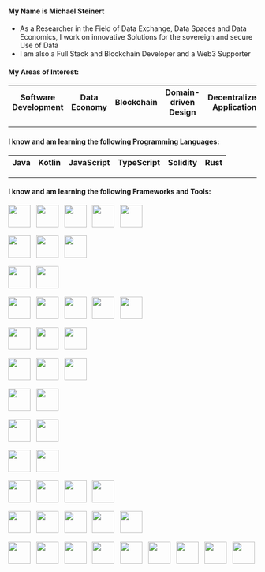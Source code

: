 #### My Name is Michael Steinert

- As a Researcher in the Field of Data Exchange, Data Spaces and Data Economics, I work on innovative Solutions for the sovereign and secure Use of Data
- I am also a Full Stack and Blockchain Developer and a Web3 Supporter

#### My Areas of Interest:

| Software Development | Data Economy | Blockchain | Domain-driven Design | Decentralized Application |
| -------------------- | ------------ | ---------- | -------------------- | ------------------------- |

---

#### I know and am learning the following Programming Languages:

| Java | Kotlin | JavaScript | TypeScript | Solidity | Rust |
| ---- | ------ | ---------- | ---------- | -------- | ---- |

---

#### I know and am learning the following Frameworks and Tools:

<p>
<a href="https://spring.io/"><img height="45" src="https://res.cloudinary.com/michael-steinert/image/upload/v1628976390/spring_rt6zwp.jpg"></a>&nbsp;&nbsp;
<a href="https://quarkus.io/"><img height="45" src="https://res.cloudinary.com/michael-steinert/image/upload/v1665391391/quarkus_tdyagu.png"></a>&nbsp;&nbsp;
<a href="https://nodejs.org/"><img height="45" src="https://res.cloudinary.com/michael-steinert/image/upload/v1628976389/nodejs_n9stb7.png"></a>&nbsp;&nbsp;
<a href="https://expressjs.com/"><img height="45" src="https://res.cloudinary.com/michael-steinert/image/upload/v1640778747/express_aygnjq.png"></a>&nbsp;&nbsp;
<a href="https://graphql.org/"><img height="45" src="https://res.cloudinary.com/michael-steinert/image/upload/v1628976389/graphql_zeqfx1.png"></a>
</p>

<p>
<a href="https://reactjs.org/"><img height="45" src="https://res.cloudinary.com/michael-steinert/image/upload/v1628976281/react.png"></a>&nbsp;&nbsp;
<a href="https://nextjs.org/"><img height="45" src="https://res.cloudinary.com/michael-steinert/image/upload/v1639252109/nextjs_hiyt47.png"></a>&nbsp;&nbsp;
<a href="https://angular.io/"><img height="45" src="https://res.cloudinary.com/michael-steinert/image/upload/v1655817918/angular_ehm4rj.png"></a>
</p>

<p>
<a href="https://redux.js.org/"><img height="45" src="https://res.cloudinary.com/michael-steinert/image/upload/v1639252450/redux_do0gmp.png"></a>&nbsp;&nbsp;
<a href="https://rxjs.dev/"><img height="45" src="https://res.cloudinary.com/michael-steinert/image/upload/v1658419225/rxjs_cmuhmn.png"></a>
</p>

<p>
<a href="https://jestjs.io/"><img height="45" src="https://res.cloudinary.com/michael-steinert/image/upload/v1636811676/jest_zbslws.png"></a>&nbsp;&nbsp;
<a href="https://www.chaijs.com/"><img height="45" src="https://res.cloudinary.com/michael-steinert/image/upload/v1636811393/chai_bkadc8.png"></a>&nbsp;&nbsp;
<a href="https://mochajs.org/"><img height="45" src="https://res.cloudinary.com/michael-steinert/image/upload/v1636811801/mocha_iflfcj.png"></a>&nbsp;&nbsp;
<a href="https://www.cypress.io/"><img height="45" src="https://res.cloudinary.com/michael-steinert/image/upload/v1645805910/cypress_ds0bug.png"></a>&nbsp;&nbsp;
<a href="https://playwright.dev/"><img height="45" src="https://res.cloudinary.com/michael-steinert/image/upload/v1666085436/playwright_uiraqz.png"></a>
</p>

<p>
<a href="https://mui.com/"><img height="45" src="https://res.cloudinary.com/michael-steinert/image/upload/v1633257796/materialui_if5r2d.png"></a>&nbsp;&nbsp;
<a href="https://ant.design/"><img height="45" src="https://res.cloudinary.com/michael-steinert/image/upload/v1637330349/antdesign_lvg2wr.jpg"></a>&nbsp;&nbsp;
<a href="https://tailwindcss.com/"><img height="45" src="https://res.cloudinary.com/michael-steinert/image/upload/v1640778141/tailwindcss_qempmr.png"></a>
</p>

<p>
<a href="https://www.mongodb.com/"><img height="45" src="https://res.cloudinary.com/michael-steinert/image/upload/v1628976389/mongo_rch2jl.png"></a>&nbsp;&nbsp;
<a href="https://redis.io/"><img height="45" src="https://res.cloudinary.com/michael-steinert/image/upload/v1642531334/redis_xa18jk.png"></a>&nbsp;&nbsp;
<a href="https://www.postgresql.org/"><img height="45" src="https://res.cloudinary.com/michael-steinert/image/upload/v1628977478/postgres_ubs3bw.png"></a>
</p>

<p>
<a href="https://aws.amazon.com/"><img height="45" src="https://res.cloudinary.com/michael-steinert/image/upload/v1637331229/aws_i1text.jpg"></a>&nbsp;&nbsp;
<a href="https://azure.microsoft.com/"><img height="45" src="https://res.cloudinary.com/michael-steinert/image/upload/v1688033522/azure_vebsji.png"></a>
</p>

<p>
<a href="https://www.docker.com/"><img height="45" src="https://res.cloudinary.com/michael-steinert/image/upload/v1637331344/docker_iow2nu.png"></a>&nbsp;&nbsp;
<a href="https://kubernetes.io/"><img height="45" src="https://res.cloudinary.com/michael-steinert/image/upload/v1637331377/kubernetes_s8evv4.png"></a>
</p>

<p>
<a href="https://www.terraform.io/"><img height="45" src="https://res.cloudinary.com/michael-steinert/image/upload/v1637331422/terraform_v7ikx5.png"></a>&nbsp;&nbsp;
<a href="https://www.ansible.com/"><img height="45" src="https://res.cloudinary.com/michael-steinert/image/upload/v1637331476/ansible_mx7pdi.png"></a>
</p>

<p>
<a href="https://ethereum.org/"><img height="45" src="https://res.cloudinary.com/michael-steinert/image/upload/v1637329811/ethereum_j3d8oo.png"></a>&nbsp;&nbsp;
<a href="https://arbitrum.io/"><img height="45" src="https://res.cloudinary.com/michael-steinert/image/upload/v1638948719/arbitrum_shwmtr.png"></a>&nbsp;&nbsp;
<a href="https://polygon.technology/"><img height="45" src="https://res.cloudinary.com/michael-steinert/image/upload/v1636812096/polygon_c68ucp.png"></a>&nbsp;&nbsp;
<a href="https://solana.com/"><img height="45" src="https://res.cloudinary.com/michael-steinert/image/upload/v1639394909/solana_ik4l1a.jpg"></a>
</p>

<p>
<a href="https://chain.link/"><img height="45" src="https://res.cloudinary.com/michael-steinert/image/upload/v1637432505/chainlink_kmryif.png"></a>&nbsp;&nbsp;
<a href="https://infura.io/"><img height="45" src="https://res.cloudinary.com/michael-steinert/image/upload/v1636812989/infura_npxxc3.jpg"></a>&nbsp;&nbsp;
<a href="https://www.alchemy.com/"><img height="45" src="https://res.cloudinary.com/michael-steinert/image/upload/v1636813066/alchemy_omub1z.png"></a>&nbsp;&nbsp;
<a href="https://thegraph.com/"><img height="45" src="https://res.cloudinary.com/michael-steinert/image/upload/v1639639599/the-graph_wo8irh.jpg"></a>&nbsp;&nbsp;
<a href="https://www.lens.xyz/"><img height="45" src="https://res.cloudinary.com/michael-steinert/image/upload/v1678442541/lens-protocol_zdqns5.png"></a>
</p>

<p>
<a href="https://docs.ethers.io/"><img height="45" src="https://res.cloudinary.com/michael-steinert/image/upload/v1637329906/ethersjs_trhxqg.png"></a>&nbsp;&nbsp;
<a href="https://web3js.readthedocs.io/"><img height="45" src="https://res.cloudinary.com/michael-steinert/image/upload/v1637329871/web3js_a41vbl.jpg"></a>&nbsp;&nbsp;
<a href="https://www.trufflesuite.com/"><img height="45" src="https://res.cloudinary.com/michael-steinert/image/upload/v1639252616/truffle_cjb53z.png"></a>&nbsp;&nbsp;
<a href="https://getwaffle.io/"><img height="45" src="https://res.cloudinary.com/michael-steinert/image/upload/v1636811328/waffle_mofris.png"></a>&nbsp;&nbsp;
<a href="https://hardhat.org/"><img height="45" src="https://res.cloudinary.com/michael-steinert/image/upload/v1636808603/hardhat_ny9lyb.png"></a>&nbsp;&nbsp;
<a href="https://project-serum.github.io/anchor/"><img height="45" src="https://res.cloudinary.com/michael-steinert/image/upload/v1639394764/anchor_a6qzcp.png"></a>&nbsp;&nbsp;
<a href="https://openzeppelin.com/"><img height="45" src="https://res.cloudinary.com/michael-steinert/image/upload/v1646743399/openzeppelin_g595fb.jpg"></a>&nbsp;&nbsp;
<a href="https://moralis.io/"><img height="45" src="https://res.cloudinary.com/michael-steinert/image/upload/v1633257050/moralis_e8wrlr.jpg"></a>&nbsp;&nbsp;
<a href="https://thirdweb.com/"><img height="45" src="https://res.cloudinary.com/michael-steinert/image/upload/v1640779253/thirdweb_piudw2.jpg"></a>
</p>
